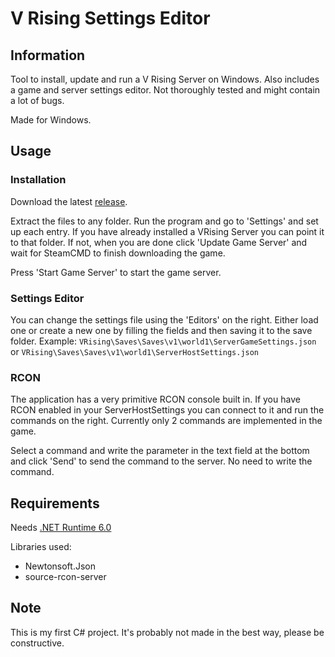 # V Rising Settings Editor

## Information
Tool to install, update and run a V Rising Server on Windows. Also includes a game and server settings editor.
Not thoroughly tested and might contain a lot of bugs.

Made for Windows.

## Usage
### Installation
Download the latest [release](https://github.com/Lacyway/V-Rising-Server-Manager/releases).

Extract the files to any folder. Run the program and go to 'Settings' and set up each entry.
If you have already installed a VRising Server you can point it to that folder. If not, when you are done click 'Update Game Server' and wait for SteamCMD to finish downloading the game.

Press 'Start Game Server' to start the game server.

### Settings Editor
You can change the settings file using the 'Editors' on the right. Either load one or create a new one by filling the fields and then saving it to the save folder.
Example: `VRising\Saves\Saves\v1\world1\ServerGameSettings.json` or `VRising\Saves\Saves\v1\world1\ServerHostSettings.json`

### RCON
The application has a very primitive RCON console built in. If you have RCON enabled in your ServerHostSettings you can connect to it and run the commands on the right. Currently only 2 commands are implemented in the game.

Select a command and write the parameter in the text field at the bottom and click 'Send' to send the command to the server. No need to write the command.

## Requirements
Needs [.NET Runtime 6.0](https://download.visualstudio.microsoft.com/download/pr/5681bdf9-0a48-45ac-b7bf-21b7b61657aa/bbdc43bc7bf0d15b97c1a98ae2e82ec0/windowsdesktop-runtime-6.0.5-win-x64.exe)

Libraries used:
- Newtonsoft.Json
- source-rcon-server

## Note
This is my first C# project. It's probably not made in the best way, please be constructive.
